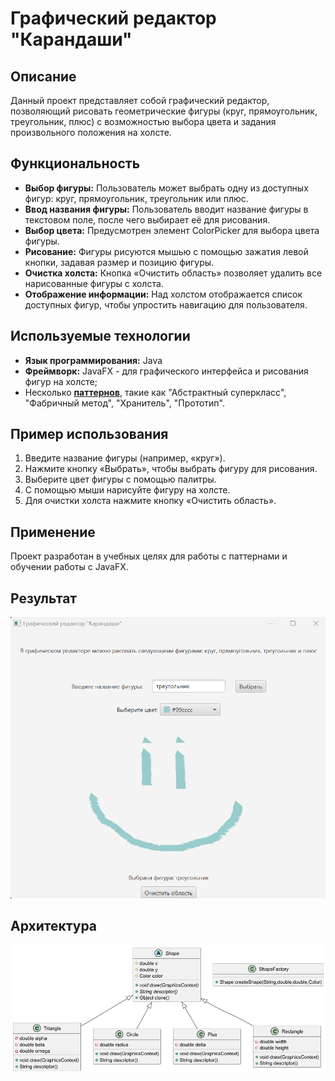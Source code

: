 # Графический редактор "Карандаши"

## Описание
Данный проект представляет собой графический редактор, позволяющий рисовать геометрические фигуры (круг, прямоугольник, треугольник, плюс) с возможностью выбора цвета и задания произвольного положения на холсте.

## Функциональность

- **Выбор фигуры:** Пользователь может выбрать одну из доступных фигур: круг, прямоугольник, треугольник или плюс.
- **Ввод названия фигуры:** Пользователь вводит название фигуры в текстовом поле, после чего выбирает её для рисования.
- **Выбор цвета:** Предусмотрен элемент ColorPicker для выбора цвета фигуры.
- **Рисование:** Фигуры рисуются мышью с помощью зажатия левой кнопки, задавая размер и позицию фигуры.
- **Очистка холста:** Кнопка «Очистить область» позволяет удалить все нарисованные фигуры с холста.
- **Отображение информации:** Над холстом отображается список доступных фигур, чтобы упростить навигацию для пользователя.

## Используемые технологии

- **Язык программирования:** Java
- **Фреймворк:** JavaFX - для графического интерфейса и рисования фигур на холсте;
- Несколько [**паттернов**](https://sites.google.com/view/study-pattern/%D0%B3%D0%BB%D0%B0%D0%B2%D0%BD%D0%B0%D1%8F?authuser=0), такие как "Абстрактный суперкласс", "Фабричный метод", "Хранитель", "Прототип".

## Пример использования
1. Введите название фигуры (например, «круг»).
2. Нажмите кнопку «Выбрать», чтобы выбрать фигуру для рисования.
3. Выберите цвет фигуры с помощью палитры.
4. С помощью мыши нарисуйте фигуру на холсте.
5. Для очистки холста нажмите кнопку «Очистить область».

## Применение
Проект разработан в учебных целях для работы с паттернами и обучении работы с JavaFX.

## Результат 

![Рисование треугольниками](https://github.com/AresFighter/Task2/blob/develop/Redacror_Karandashi.png)

## Архитектура
![Вывод на экран Диаграммы Классов](https://github.com/AresFighter/Task2/blob/develop/task1_new.png)

